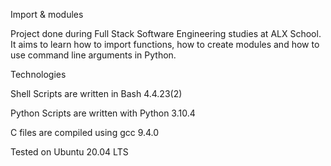 Import & modules

Project done during Full Stack Software Engineering studies at ALX School. It aims to learn how to import functions, how to create modules and how to use command line arguments in Python.



Technologies

Shell Scripts are written in Bash 4.4.23(2)

Python Scripts are written with Python 3.10.4

C files are compiled using gcc 9.4.0

Tested on Ubuntu 20.04 LTS
